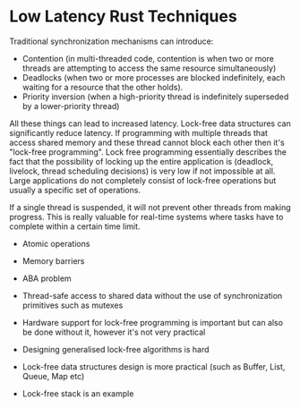 # Low Latency Rust Techniques

Traditional synchronization mechanisms can introduce:

- Contention (in multi-threaded code, contention is when two or more threads are 
attempting to access the same resource simultaneously)
- Deadlocks (when two or more processes are blocked indefinitely, each waiting 
for a resource that the other holds).
- Priority inversion (when a high-priority thread is indefinitely superseded by 
a lower-priority thread)

All these things can lead to increased latency. Lock-free data structures can 
significantly reduce latency. If programming with multiple threads that access 
shared memory and these thread cannot block each other then it's "lock-free 
programming". Lock free programming essentially describes the fact that the
possibility of locking up the entire application is (deadlock, livelock, thread
scheduling decisions) is very low if not impossible at all. Large applications 
do not completely consist of lock-free operations but usually a specific set of
operations.

If a single thread is suspended, it will not prevent other threads from making 
progress. This is really valuable for real-time systems where tasks have to 
complete within a certain time limit.

- Atomic operations
- Memory barriers
- ABA problem 

- Thread-safe access to shared data without the use of synchronization primitives 
such as mutexes
- Hardware support for lock-free programming is important but can also be done 
without it, however it's not very practical
- Designing generalised lock-free algorithms is hard
- Lock-free data structures design is more practical (such as Buffer, List, Queue, 
Map etc)
- Lock-free stack is an example

